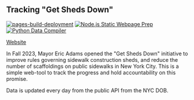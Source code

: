## Tracking "Get Sheds Down" 
[![pages-build-deployment](https://github.com/ari-josephk/Shed-Tracker/actions/workflows/pages/pages-build-deployment/badge.svg)](https://github.com/ari-josephk/Shed-Tracker/actions/workflows/pages/pages-build-deployment)
[![Node.js Static Webpage Prep](https://github.com/ari-josephk/Shed-Tracker/actions/workflows/node.js.yml/badge.svg)](https://github.com/ari-josephk/Shed-Tracker/actions/workflows/node.js.yml)
[![Python Data Compiler](https://github.com/ari-josephk/Shed-Tracker/actions/workflows/python-compile-data.yml/badge.svg)](https://github.com/ari-josephk/Shed-Tracker/actions/workflows/python-compile-data.yml)

[Website](https://ari-josephk.github.io/Shed-Tracker/)

In Fall 2023, Mayor Eric Adams opened the "Get Sheds Down" initiative to improve rules governing sidewalk construction sheds, and reduce the number of scaffoldings on public sidewalks in New York City. This is a simple web-tool to track the progress and hold accountability on this promise.

Data is updated every day from the public API from the NYC DOB.
